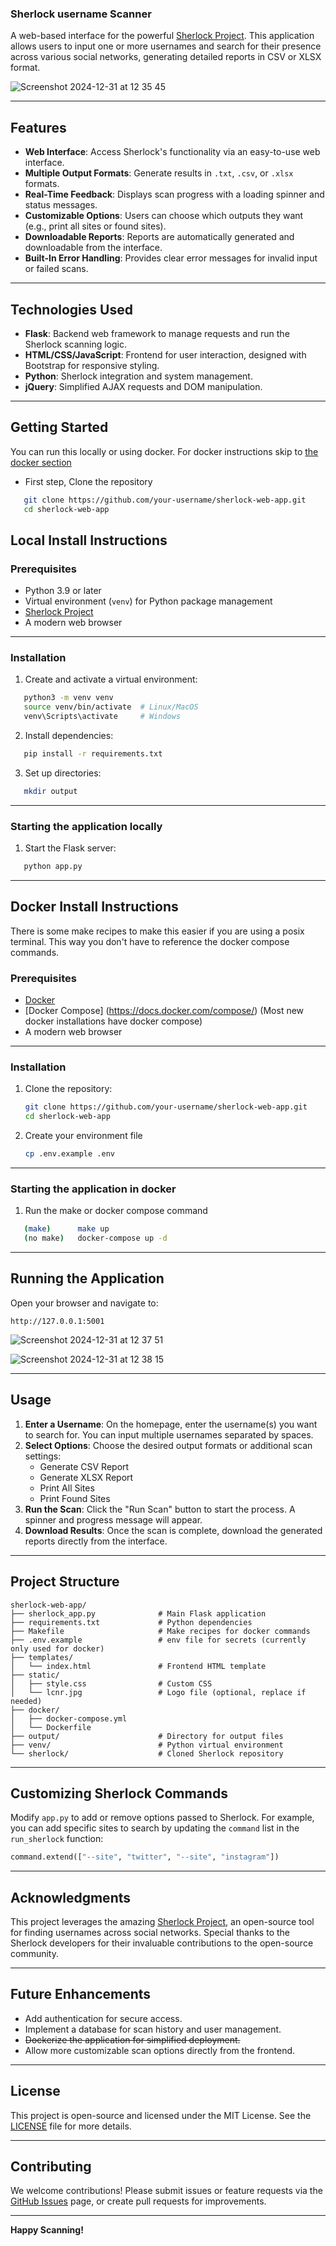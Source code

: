 ### Sherlock username Scanner

A web-based interface for the powerful [Sherlock Project](https://github.com/sherlock-project/sherlock). This application allows users to input one or more usernames and search for their presence across various social networks, generating detailed reports in CSV or XLSX format.

![Screenshot 2024-12-31 at 12 35 45](https://github.com/user-attachments/assets/29f85e0b-135a-4dd6-be99-f828c1293d57)

---

## **Features**
- **Web Interface**: Access Sherlock's functionality via an easy-to-use web interface.
- **Multiple Output Formats**: Generate results in `.txt`, `.csv`, or `.xlsx` formats.
- **Real-Time Feedback**: Displays scan progress with a loading spinner and status messages.
- **Customizable Options**: Users can choose which outputs they want (e.g., print all sites or found sites).
- **Downloadable Reports**: Reports are automatically generated and downloadable from the interface.
- **Built-In Error Handling**: Provides clear error messages for invalid input or failed scans.

---

## **Technologies Used**
- **Flask**: Backend web framework to manage requests and run the Sherlock scanning logic.
- **HTML/CSS/JavaScript**: Frontend for user interaction, designed with Bootstrap for responsive styling.
- **Python**: Sherlock integration and system management.
- **jQuery**: Simplified AJAX requests and DOM manipulation.

---

## **Getting Started**

You can run this locally or using docker. For docker instructions skip to [the docker section](#docker-instructions)

* First step, Clone the repository
```bash
   git clone https://github.com/your-username/sherlock-web-app.git
   cd sherlock-web-app
```

## **Local Install Instructions**

### **Prerequisites**
- Python 3.9 or later
- Virtual environment (`venv`) for Python package management
- [Sherlock Project](https://github.com/sherlock-project/sherlock)
- A modern web browser

---

### **Installation**
1. Create and activate a virtual environment:
```bash
   python3 -m venv venv
   source venv/bin/activate  # Linux/MacOS
   venv\Scripts\activate     # Windows
```

2. Install dependencies:
```bash
   pip install -r requirements.txt
```

3. Set up directories:
```bash
   mkdir output
```

---

### **Starting the application locally**
1. Start the Flask server:
```bash
   python app.py
```

---

## **Docker Install Instructions**
There is some make recipes to make this easier if you are using a posix terminal. This way you don't have to reference the docker compose commands.

### **Prerequisites**
- [Docker](https://docs.docker.com/engine/install/)
- [Docker Compose] (https://docs.docker.com/compose/) (Most new docker installations have docker compose)
- A modern web browser

---

### **Installation**

1. Clone the repository:
   ```bash
   git clone https://github.com/your-username/sherlock-web-app.git
   cd sherlock-web-app
   ```

2. Create your environment file
   ```bash
   cp .env.example .env
   ```

---

### **Starting the application in docker**
1. Run the make or docker compose command
```bash
   (make)      make up
   (no make)   docker-compose up -d
```

---

## **Running the Application**
Open your browser and navigate to:
   ```
   http://127.0.0.1:5001
   ```
![Screenshot 2024-12-31 at 12 37 51](https://github.com/user-attachments/assets/52fdc8d7-89d3-4510-9079-6238bb1b5c8f)

![Screenshot 2024-12-31 at 12 38 15](https://github.com/user-attachments/assets/522bf71b-9726-418e-86f7-c00cfe2c005c)

---

## **Usage**

1. **Enter a Username**: On the homepage, enter the username(s) you want to search for. You can input multiple usernames separated by spaces.
2. **Select Options**: Choose the desired output formats or additional scan settings:
   - Generate CSV Report
   - Generate XLSX Report
   - Print All Sites
   - Print Found Sites
3. **Run the Scan**: Click the "Run Scan" button to start the process. A spinner and progress message will appear.
4. **Download Results**: Once the scan is complete, download the generated reports directly from the interface.

---

## **Project Structure**
```plaintext
sherlock-web-app/
├── sherlock_app.py              # Main Flask application
├── requirements.txt             # Python dependencies
├── Makefile                     # Make recipes for docker commands
├── .env.example                 # env file for secrets (currently only used for docker)
├── templates/
│   └── index.html               # Frontend HTML template
├── static/
│   ├── style.css                # Custom CSS
│   └── lcnr.jpg                 # Logo file (optional, replace if needed)
├── docker/
│   ├── docker-compose.yml
│   └── Dockerfile
├── output/                      # Directory for output files
├── venv/                        # Python virtual environment
└── sherlock/                    # Cloned Sherlock repository
```

---

## **Customizing Sherlock Commands**
Modify `app.py` to add or remove options passed to Sherlock. For example, you can add specific sites to search by updating the `command` list in the `run_sherlock` function:
```python
command.extend(["--site", "twitter", "--site", "instagram"])
```

---

## **Acknowledgments**
This project leverages the amazing [Sherlock Project](https://github.com/sherlock-project/sherlock), an open-source tool for finding usernames across social networks. Special thanks to the Sherlock developers for their invaluable contributions to the open-source community.

---

## **Future Enhancements**
- Add authentication for secure access.
- Implement a database for scan history and user management.
- ~~Dockerize the application for simplified deployment.~~
- Allow more customizable scan options directly from the frontend.

---

## **License**
This project is open-source and licensed under the MIT License. See the [LICENSE](LICENSE) file for more details.

---

## **Contributing**
We welcome contributions! Please submit issues or feature requests via the [GitHub Issues](https://github.com/your-username/sherlock-web-app/issues) page, or create pull requests for improvements.

---

**Happy Scanning!**
